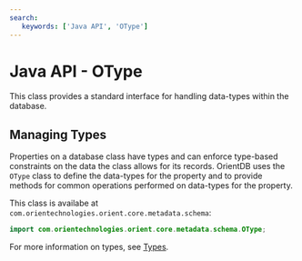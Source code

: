```yaml
---
search:
   keywords: ['Java API', 'OType']
---
```


# Java API - OType

This class provides a standard interface for handling data-types within the database.

## Managing Types

Properties on a database class have types and can enforce type-based constraints on the data the class allows for its records.  OrientDB uses the `OType` class to define the data-types for the property and to provide methods for common operations performed on data-types for the property.

This class is availabe at `com.orientechnologies.orient.core.metadata.schema`:

```java
import com.orientechnologies.orient.core.metadata.schema.OType;
```

For more information on types, see [Types](../general/Types.md).








